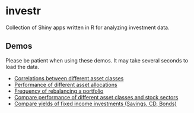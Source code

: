 investr
=======

Collection of Shiny apps written in R for analyzing investment data.


Demos
-----
Please be patient when using these demos.  It may take several seconds to load the data.
* [Correlations between different asset classes](https://investr.shinyapps.io/Correlations/)
* [Performance of different asset allocations](https://investr.shinyapps.io/AssetAllocation/)
* [Frequency of rebalancing a portfolio](https://investr.shinyapps.io/Rebalancing/)
* [Compare performance of different asset classes and stock sectors](https://investr.shinyapps.io/ClassPerformance/)
* [Compare yields of fixed income investments (Savings, CD, Bonds)](https://investr.shinyapps.io/CDRates/)
